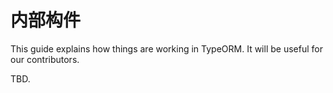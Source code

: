 # 内部构件

This guide explains how things are working in TypeORM. 
It will be useful for our contributors.

TBD. 